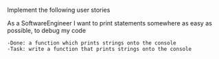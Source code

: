 Implement the following user stories

As a SoftwareEngineer I want to print statements somewhere as easy as possible, to debug my code 

    -Done: a function which prints strings onto the console
    -Task: write a function that prints strings onto the console


